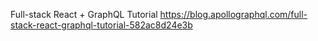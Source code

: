 Full-stack React + GraphQL Tutorial 
https://blog.apollographql.com/full-stack-react-graphql-tutorial-582ac8d24e3b


